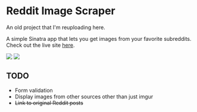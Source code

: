 # Reddit Image Scraper

An old project that I'm reuploading here.

A simple Sinatra app that lets you get images from your favorite subreddits. Check out the live site [here](https://reddit-image-scraper.herokuapp.com/).

![](http://i.imgur.com/OWjOEhy.png)
![](http://i.imgur.com/Phz62TY.jpg)

## TODO

* Form validation
* Display images from other sources other than just imgur
* ~~Link to original Reddit posts~~
